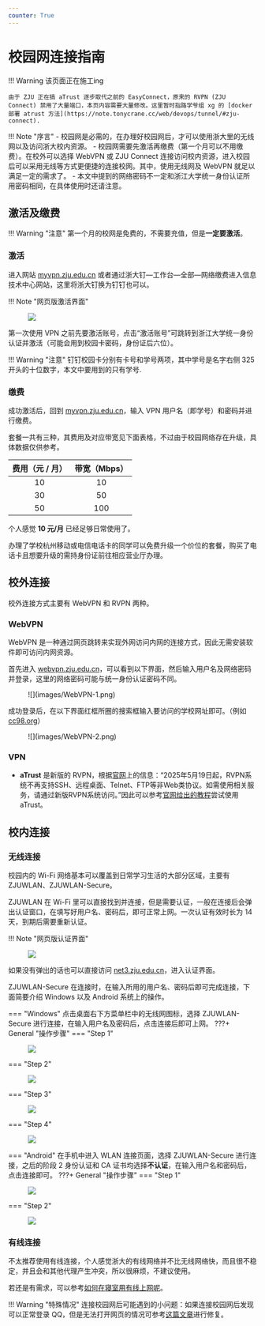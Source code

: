 ```yaml
---
counter: True
---
```


# 校园网连接指南

!!! Warning
    该页面正在施工ing

    由于 ZJU 正在搞 aTrust 逐步取代之前的 EasyConnect，原来的 RVPN (ZJU Connect) 禁用了大量端口，本页内容需要大量修改。这里暂时指路学爷组 xg 的 [docker 部署 atrust 方法](https://note.tonycrane.cc/web/devops/tunnel/#zju-connect).

!!! Note "序言"
    - 校园网是必需的，在办理好校园网后，才可以使用浙大里的无线网以及访问浙大校内资源。
    - 校园网需要先激活再缴费（第一个月可以不用缴费）。在校外可以选择 WebVPN 或 ZJU Connect 连接访问校内资源，进入校园后可以采用无线等方式更便捷的连接校网。其中，使用无线网及 WebVPN 就足以满足一定的需求了。
    - 本文中提到的网络密码不一定和浙江大学统一身份认证所用密码相同，在具体使用时还请注意。

## 激活及缴费

!!! Warning "注意"
    第一个月的校网是免费的，不需要充值，但是**一定要激活**。

### 激活

进入网站 [myvpn.zju.edu.cn](https://myvpn.zju.edu.cn/) 或者通过浙大钉—工作台—全部—网络缴费进入信息技术中心网站，这里将浙大钉换为钉钉也可以。

!!! Note "网页版激活界面"
    <figure markdown="1">![](images/activate.png)</figure>

第一次使用 VPN 之前先要激活账号，点击“激活账号”可跳转到浙江大学统一身份认证并激活（可能会用到校园卡密码，身份证后六位）。

!!! Warning "注意"
    钉钉校园卡分别有卡号和学号两项，其中学号是名字右侧 325 开头的十位数字，本文中要用到的只有学号.

### 缴费

成功激活后，回到 [myvpn.zju.edu.cn](https://myvpn.zju.edu.cn/)，输入 VPN 用户名（即学号）和密码并进行缴费。

套餐一共有三种，其费用及对应带宽见下面表格，不过由于校园网络存在升级，具体数据仅供参考。

|费用（元 / 月）|带宽（Mbps）|
|:---:|:---:|
| 10 | 10 |
| 30 | 50 |
| 50 | 100|

个人感觉 **10 元/月** 已经足够日常使用了。 

办理了学校杭州移动或电信电话卡的同学可以免费升级一个价位的套餐，购买了电话卡且想要升级的需持身份证前往相应营业厅办理。 

## 校外连接

校外连接方式主要有 WebVPN 和 RVPN 两种。

### WebVPN

WebVPN 是一种通过网页跳转来实现外网访问内网的连接方式，因此无需安装软件即可访问内网资源。

首先进入 [webvpn.zju.edu.cn](https://webvpn.zju.edu.cn/)，可以看到以下界面，然后输入用户名及网络密码并登录，这里的网络密码可能与统一身份认证密码不同。

<figure markdown="1">![](images/WebVPN-1.png)</figure>

成功登录后，在以下界面红框所圈的搜索框输入要访问的学校网址即可。（例如 [cc98.org](https://www.cc98.org/)）

<figure markdown="1">![](images/WebVPN-2.png)</figure>


### VPN
<!-- ### RVPN

- **ZJU Connect** 是**比较推荐**的一种校外连接方式，具体安装可以参考 [cc98 的这篇文章](https://www.cc98.org/topic/5704061)，这里需要先连上校网才能查看，推荐先用 WebVPN 连接校网查看。其在 GitHub 上的开源项目为 [ZJU Connect](https://github.com/Mythologyli/zju-connect)，这个软件在 Windows 系统上还有方便操作 GUI 的版本 [ZJU Connect for Windows](https://github.com/mythologyli/zju-connect-for-Windows)，是非常推荐使用的。

- **EasyConnect** 是一种较为简单但是**不太推荐**的连接方式，其存在诸多弊端。若感兴趣，可以参考 [EasyConnect 的使用方法](https://mp.weixin.qq.com/s/uAjXZqi7Oi7oTmtJGVdtMA)。 -->

- **aTrust** 是新版的 RVPN，根据[官网](https://zuits.zju.edu.cn/_t2014/2021/0615/c49798a2395843/page.psp)上的信息：“2025年5月19日起，RVPN系统不再支持SSH、远程桌面、Telnet、FTP等非Web类协议。如需使用相关服务，请通过新版RVPN系统访问。”因此可以参考[官网给出的教程](https://zuits.zju.edu.cn/_upload/article/files/4c/f2/dce9497346f385227e317912d3e0/385076f5-0101-4797-ba37-8a8b388aea31.pdf)尝试使用 aTrust。

## 校内连接

### 无线连接

校园内的 Wi-Fi 网络基本可以覆盖到日常学习生活的大部分区域，主要有 ZJUWLAN、ZJUWLAN-Secure。

ZJUWLAN 在 Wi-Fi 里可以直接找到并连接，但是需要认证，一般在连接后会弹出认证窗口，在填写好用户名、密码后，即可正常上网。一次认证有效时长为 14 天，到期后需要重新认证。

!!! Note "网页版认证界面"
    <figure markdown="1">![](images/net3_zju.png)</figure>

如果没有弹出的话也可以直接访问 [net3.zju.edu.cn](http://net3.zju.edu.cn)，进入认证界面。

ZJUWLAN-Secure 在连接时，在输入所用的用户名、密码后即可完成连接，下面简要介绍 Windows 以及 Android 系统上的操作。

=== "Windows"
    点击桌面右下方菜单栏中的无线网图标，选择 ZJUWLAN-Secure 进行连接，在输入用户名及密码后，点击连接后即可上网。
    ???+ General "操作步骤"
        === "Step 1"
            <figure markdown="1">![](images/ZJUWLAN-Secure-Windows-1.png)</figure>
        === "Step 2"
            <figure markdown="1">![](images/ZJUWLAN-Secure-Windows-2.png)</figure>
        === "Step 3"
            <figure markdown="1">![](images/ZJUWLAN-Secure-Windows-3.png)</figure>
        === "Step 4"
            <figure markdown="1">![](images/ZJUWLAN-Secure-Windows-4.png)</figure>

=== "Android"
    在手机中进入 WLAN 连接页面，选择 ZJUWLAN-Secure 进行连接，之后的阶段 2 身份认证和 CA 证书均选择**不认证**，在输入用户名和密码后，点击连接即可。
    ???+ General "操作步骤"
        === "Step 1"
            <figure markdown="1">![](images/ZJUWLAN-Secure-Android-1.jpg)</figure>
        === "Step 2"
            <figure markdown="1">![](images/ZJUWLAN-Secure-Android-2.jpg)</figure>

### 有线连接

不太推荐使用有线连接，个人感觉浙大的有线网络并不比无线网络快，而且很不稳定，并且会和其他代理产生冲突，所以很麻烦，不建议使用。

若还是有需求，可以参考[如何在寝室用有线上网呢](assets/如何在寝室用有线上网呢.pdf)。

!!! Warning "特殊情况"
    连接校园网后可能遇到的小问题：如果连接校园网后发现可以正常登录 QQ，但是无法打开网页的情况可参考[这篇文章](https://mp.weixin.qq.com/s?mid=2649491759&sn=265e8378ad15aa5536c17c87c4e75272&idx=1&__biz=MjM5OTk0NTg3Mg==)进行修复。
